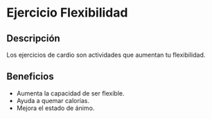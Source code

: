 # Ejercicio Flexibilidad

## Descripción
Los ejercicios de cardio son actividades que aumentan tu flexibilidad.

## Beneficios
- Aumenta la capacidad de ser flexible.
- Ayuda a quemar calorías.
- Mejora el estado de ánimo.
